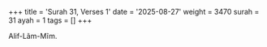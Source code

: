 +++
title = 'Surah 31, Verses 1'
date = '2025-08-27'
weight = 3470
surah = 31
ayah = 1
tags = []
+++

Alif-Lãm-Mĩm.